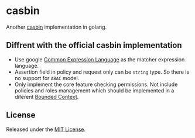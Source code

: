 # casbin

Another [casbin](https://casbin.org/) implementation in golang.

## Diffrent with the official casbin implementation

* Use google [Common Expression Language](https://github.com/google/cel-go) as the matcher expression language.
* Assertion field in policy and request only can be `string` type. So there is no support for `ABAC` model.
* Only implement the core feature checking permissions. Not include policies and roles management
  which should be implemented in a diferent [Bounded Context](https://martinfowler.com/bliki/BoundedContext.html).

## License

Released under the [MIT License](LICENSE).
